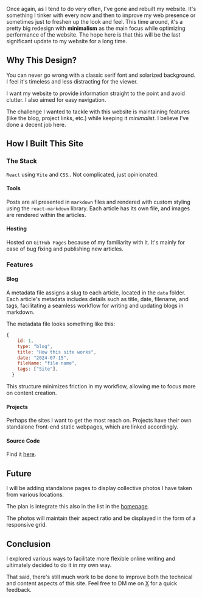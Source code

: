 Once again, as I tend to do very often, I've gone and rebuilt my website. It's something I tinker with every now and then to improve my web presence or sometimes just to freshen up the look and feel. This time around, it's a pretty big redesign with **minimalism** as the main focus while optimizing performance of the website. The hope here is that this will be the last significant update to my website for a long time.

## Why This Design?

You can never go wrong with a classic serif font and solarized background. I feel it's timeless and less distracting for the viewer.

I want my website to provide information straight to the point and avoid clutter. I also aimed for easy navigation.

The challenge I wanted to tackle with this website is maintaining features (like the blog, project links, etc.) while keeping it _minimalist_. I believe I've done a decent job here.

## How I Built This Site

### The Stack

`React` using `Vite` and `CSS`.. Not complicated, just opinionated.

#### Tools

Posts are all presented in `markdown` files and rendered with custom styling using the `react-markdown` library. Each article has its own file, and images are rendered within the articles.

#### Hosting

Hosted on `GitHub Pages` because of my familiarity with it. It's mainly for ease of bug fixing and publishing new articles.

### Features

#### Blog

A metadata file assigns a slug to each article, located in the `data` folder. Each article's metadata includes details such as title, date, filename, and tags, facilitating a seamless workflow for writing and updating blogs in markdown.

The metadata file looks something like this:

```js
{
    id: 1,
    type: "blog",
    title: "How this site works",
    date: "2024-07-15",
    fileName: "file name",
    tags: ["Site"],
  }
```

This structure minimizes friction in my workflow, allowing me to focus more on content creation.

#### Projects

Perhaps the sites I want to get the most reach on. Projects have their own standalone front-end static webpages, which are linked accordingly.

#### Source Code

Find it [here](https://github.com/dan10ish/dan10ish.github.io).

## Future

I will be adding standalone pages to display collective photos I have taken from various locations.

The plan is integrate this also in the list in the [homepage](https://dan10ish.github.io).

The photos will maintain their aspect ratio and be displayed in the form of a responsive grid.

## Conclusion

I explored various ways to facilitate more flexible online writing and ultimately decided to do it in my own way.

That said, there's still much work to be done to improve both the technical and content aspects of this site. Feel free to DM me on [X](https://x.com/dan10ish) for a quick feedback.
